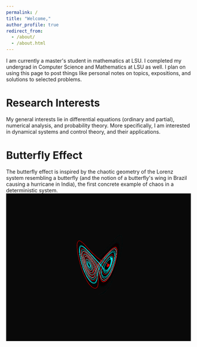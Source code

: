 ```yaml
---
permalink: /
title: "Welcome,"
author_profile: true
redirect_from: 
  - /about/
  - /about.html
---
```

I am currently a master's student in mathematics at LSU. I completed my undergrad in Computer Science and Mathematics at LSU as well. I plan on using this page to post things like personal notes on topics, expositions, and solutions to selected problems.

Research Interests
======
My general interests lie in differential equations (ordinary and partial), numerical analysis, and probability theory. More specifically, I am interested in dynamical systems and control theory, and their applications.


Butterfly Effect
======
The butterfly effect is inspired by the chaotic geometry of the Lorenz system resembling a butterfly (and the notion of a butterfly's wing in Brazil causing a hurricane in India), the first concrete example of chaos in a deterministic system.
![alt text](butterfly.png "Butterfly Effect")
